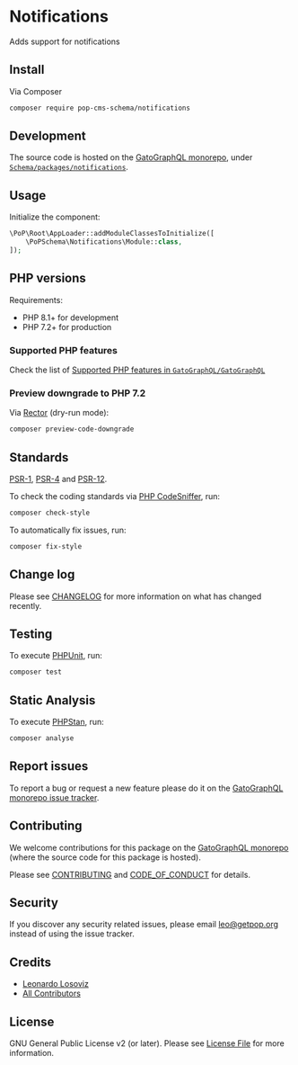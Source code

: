 # Notifications

<!--
[![Build Status][ico-travis]][link-travis]
[![Quality Score][ico-code-quality]][link-code-quality]
[![Software License][ico-license]](LICENSE.md)
[![Latest Version on Packagist][ico-version]][link-packagist]
[![Coverage Status][ico-scrutinizer]][link-scrutinizer]
[![Total Downloads][ico-downloads]][link-downloads]
-->

Adds support for notifications

## Install

Via Composer

``` bash
composer require pop-cms-schema/notifications
```

## Development

The source code is hosted on the [GatoGraphQL monorepo](https://github.com/GatoGraphQL/GatoGraphQL), under [`Schema/packages/notifications`](https://github.com/GatoGraphQL/GatoGraphQL/tree/master/layers/Schema/packages/notifications).

## Usage

Initialize the component:

``` php
\PoP\Root\AppLoader::addModuleClassesToInitialize([
    \PoPSchema\Notifications\Module::class,
]);
```

## PHP versions

Requirements:

- PHP 8.1+ for development
- PHP 7.2+ for production

### Supported PHP features

Check the list of [Supported PHP features in `GatoGraphQL/GatoGraphQL`](https://github.com/GatoGraphQL/GatoGraphQL/blob/master/docs/supported-php-features.md)

### Preview downgrade to PHP 7.2

Via [Rector](https://github.com/rectorphp/rector) (dry-run mode):

```bash
composer preview-code-downgrade
```

## Standards

[PSR-1](https://www.php-fig.org/psr/psr-1), [PSR-4](https://www.php-fig.org/psr/psr-4) and [PSR-12](https://www.php-fig.org/psr/psr-12).

To check the coding standards via [PHP CodeSniffer](https://github.com/squizlabs/PHP_CodeSniffer), run:

``` bash
composer check-style
```

To automatically fix issues, run:

``` bash
composer fix-style
```

## Change log

Please see [CHANGELOG](CHANGELOG.md) for more information on what has changed recently.

## Testing

To execute [PHPUnit](https://phpunit.de/), run:

``` bash
composer test
```

## Static Analysis

To execute [PHPStan](https://github.com/phpstan/phpstan), run:

``` bash
composer analyse
```

## Report issues

To report a bug or request a new feature please do it on the [GatoGraphQL monorepo issue tracker](https://github.com/GatoGraphQL/GatoGraphQL/issues).

## Contributing

We welcome contributions for this package on the [GatoGraphQL monorepo](https://github.com/GatoGraphQL/GatoGraphQL) (where the source code for this package is hosted).

Please see [CONTRIBUTING](CONTRIBUTING.md) and [CODE_OF_CONDUCT](CODE_OF_CONDUCT.md) for details.

## Security

If you discover any security related issues, please email leo@getpop.org instead of using the issue tracker.

## Credits

- [Leonardo Losoviz][link-author]
- [All Contributors][link-contributors]

## License

GNU General Public License v2 (or later). Please see [License File](LICENSE.md) for more information.

[ico-version]: https://img.shields.io/packagist/v/pop-cms-schema/notifications.svg?style=flat-square
[ico-license]: https://img.shields.io/badge/license-GPLv2-brightgreen.svg?style=flat-square
[ico-travis]: https://img.shields.io/travis/pop-cms-schema/notifications/master.svg?style=flat-square
[ico-scrutinizer]: https://img.shields.io/scrutinizer/coverage/g/pop-cms-schema/notifications.svg?style=flat-square
[ico-code-quality]: https://img.shields.io/scrutinizer/g/pop-cms-schema/notifications.svg?style=flat-square
[ico-downloads]: https://img.shields.io/packagist/dt/pop-cms-schema/notifications.svg?style=flat-square

[link-packagist]: https://packagist.org/packages/pop-cms-schema/notifications
[link-travis]: https://travis-ci.org/pop-cms-schema/notifications
[link-scrutinizer]: https://scrutinizer-ci.com/g/pop-cms-schema/notifications/code-structure
[link-code-quality]: https://scrutinizer-ci.com/g/pop-cms-schema/notifications
[link-downloads]: https://packagist.org/packages/pop-cms-schema/notifications
[link-author]: https://github.com/leoloso
[link-contributors]: ../../../../../../contributors
